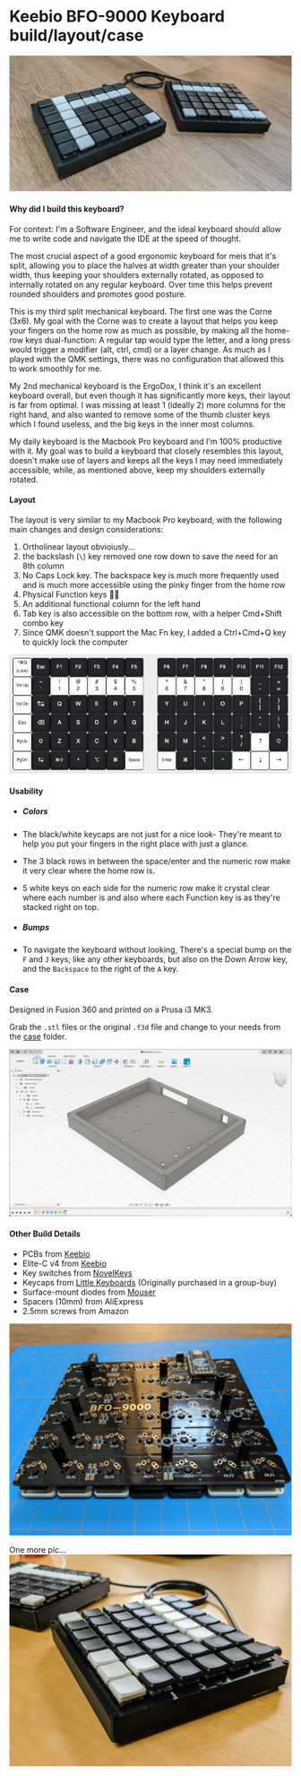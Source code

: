 # Keebio BFO-9000 Keyboard build/layout/case

![](readme/bfo9000-2.jpg)
#### Why did I build this keyboard?
For context: I'm a Software Engineer, and the ideal keyboard should allow me to write code and navigate the IDE at the speed of thought.

The most crucial aspect of a good ergonomic keyboard for meis that it's split, allowing you to place the halves at width greater than your shoulder width, thus keeping your shoulders externally rotated, as opposed to internally rotated on any regular keyboard.
Over time this helps prevent rounded shoulders and promotes good posture. 

This is my third split mechanical keyboard. 
The first one was the Corne (3x6). My goal with the Corne was to create a layout that helps you keep your fingers on the home row as much as possible, by making all the home-row keys dual-function: 
A regular tap would type the letter, and a long press would trigger a modifier (alt, ctrl, cmd) or a layer change. As much as I played with the QMK settings, there was no configuration that allowed this to work smoothly for me.

My 2nd mechanical keyboard is the ErgoDox, I think it's an excellent keyboard overall, but even though it has significantly more keys, their layout is far from optimal. I was missing at least 1 (ideally 2) more columns for the right hand, and also wanted to remove some of the thumb cluster keys which I found useless, and the big keys in the inner most columns.

My daily keyboard is the Macbook Pro keyboard and I'm 100% productive with it. My goal was to build a keyboard that closely resembles this layout, doesn't make use of layers and keeps all the keys I may need immediately accessible, while, as mentioned above, keep my shoulders 
externally rotated. 


#### Layout
The layout is very similar to my Macbook Pro keyboard, with the following main changes and design considerations:
1. Ortholinear layout obvioiusly...
2. the backslash (`\`) key removed one row down to save the need for an 8th column
3. No Caps Lock key. The backspace key is much more frequently used and is much more accessible using the pinky finger from the home row
4. Physical Function keys 🤘🏼
5. An additional functional column for the left hand
6. Tab key is also accessible on the bottom row, with a helper Cmd+Shift combo key
7. Since QMK doesn't support the Mac Fn key, I added a Ctrl+Cmd+Q key to quickly lock the computer

![](readme/bfo9000-layout-liorgonnen.jpg)

#### Usability
* ##### Colors
 * The black/white keycaps are not just for a nice look- They're meant to help you put your fingers in the right place with just a glance.
 * The 3 black rows in between the space/enter and the numeric row make it very clear where the home row is.
 * 5 white keys on each side for the numeric row make it crystal clear where each number is and also where each Function key is as they're stacked right on top.

* ##### Bumps
 * To navigate the keyboard without looking, There's a special bump on the `F` and `J` keys, like any other keyboards, but also on the Down Arrow key, and the `Backspace` to the right of the `A` key.

#### Case
Designed in Fusion 360 and printed on a Prusa i3 MK3.


Grab the `.stl` files or the original `.f3d` file and change to your needs from the [case](case) folder. 

![](readme/bfo9000-case-fusion360-liorgonnen.png)

#### Other Build Details
* PCBs from [Keebio](https://keeb.io/products/bfo-9000-keyboard-customizable-full-size-split-ortholinear)
* Elite-C v4 from [Keebio](https://keeb.io/products/elite-c-low-profile-version-usb-c-pro-micro-replacement-atmega32u4)
* Key switches from [NovelKeys](https://novelkeys.xyz/products/kailh-low-profile-switches)
* Keycaps from [Little Keyboards](https://www.littlekeyboards.com/products/mbk-choc-low-profile-keycaps) (Originally purchased in a group-buy)
* Surface-mount diodes from [Mouser](https://www.mouser.com/ProductDetail/Diodes-Incorporated/1N4148W-7-F?qs=LHX0FizJzg7Ae9ZM8LTAWw%3D%3D)
* Spacers (10mm) from AliExpress
* 2.5mm screws from Amazon

![](readme/bfo9000-pcb.jpg)

One more pic...
![](readme/bfo9000-1.jpg)